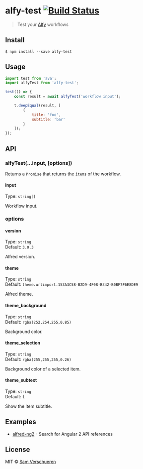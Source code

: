 # alfy-test [![Build Status](https://travis-ci.org/SamVerschueren/alfy-test.svg?branch=master)](https://travis-ci.org/SamVerschueren/alfy-test)

> Test your [Alfy](https://github.com/sindresorhus/alfy) workflows


## Install

```
$ npm install --save alfy-test
```


## Usage

```js
import test from 'ava';
import alfyTest from 'alfy-test';

test(() => {
	const result = await alfyTest('workflow input');

	t.deepEqual(result, [
		{
			title: 'foo',
			subtitle: 'bar'
		}
	]);
});
```


## API

### alfyTest(...input, [options])

Returns a `Promise` that returns the `items` of the workflow.

#### input

Type: `string[]`

Workflow input.

### options

#### version

Type: `string`<br>
Default: `3.0.3`

Alfred version.

#### theme

Type: `string`<br>
Default: `theme.urlimport.153A3C58-B2D9-4F08-B342-B0BF7F6E8DE9`

Alfred theme.

#### theme_background

Type: `string`<br>
Default: `rgba(252,254,255,0.85)`

Background color.

#### theme_selection

Type: `string`<br>
Default: `rgba(255,255,255,0.26)`

Background color of a selected item.

#### theme_subtext

Type: `string`<br>
Default: `1`

Show the item subtitle.


## Examples

- [alfred-ng2](https://github.com/SamVerschueren/alfred-ng2) - Search for Angular 2 API references


## License

MIT © [Sam Verschueren](https://github.com/SamVerschueren)
